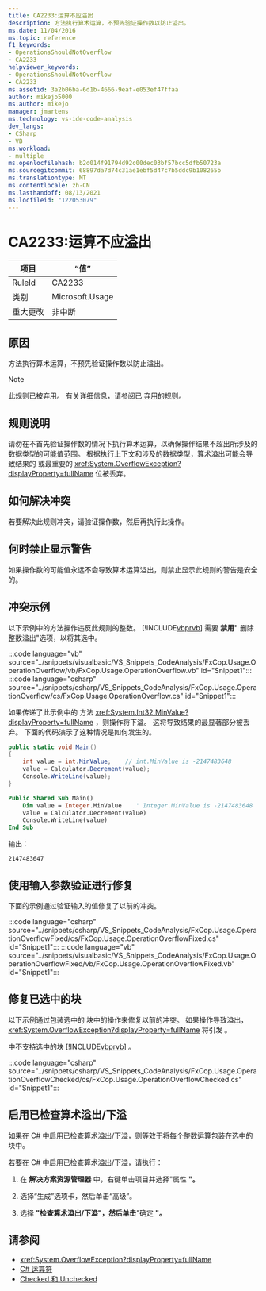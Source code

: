 ```yaml
---
title: CA2233:运算不应溢出
description: 方法执行算术运算，不预先验证操作数以防止溢出。
ms.date: 11/04/2016
ms.topic: reference
f1_keywords:
- OperationsShouldNotOverflow
- CA2233
helpviewer_keywords:
- OperationsShouldNotOverflow
- CA2233
ms.assetid: 3a2b06ba-6d1b-4666-9eaf-e053ef47ffaa
author: mikejo5000
ms.author: mikejo
manager: jmartens
ms.technology: vs-ide-code-analysis
dev_langs:
- CSharp
- VB
ms.workload:
- multiple
ms.openlocfilehash: b2d014f91794d92c00dec03bf57bcc5dfb50723a
ms.sourcegitcommit: 68897da7d74c31ae1ebf5d47c7b5ddc9b108265b
ms.translationtype: MT
ms.contentlocale: zh-CN
ms.lasthandoff: 08/13/2021
ms.locfileid: "122053079"
---
```

# <a name="ca2233-operations-should-not-overflow"></a>CA2233:运算不应溢出

|项目|“值”|
|-|-|
|RuleId|CA2233|
|类别|Microsoft.Usage|
|重大更改|非中断|

## <a name="cause"></a>原因
方法执行算术运算，不预先验证操作数以防止溢出。

> [!NOTE]
> 此规则已被弃用。 有关详细信息，请参阅已 [弃用的规则](fxcop-unported-deprecated-rules.md)。

## <a name="rule-description"></a>规则说明

请勿在不首先验证操作数的情况下执行算术运算，以确保操作结果不超出所涉及的数据类型的可能值范围。 根据执行上下文和涉及的数据类型，算术溢出可能会导致结果的 或最重要的 <xref:System.OverflowException?displayProperty=fullName> 位被丢弃。

## <a name="how-to-fix-violations"></a>如何解决冲突

若要解决此规则冲突，请验证操作数，然后再执行此操作。

## <a name="when-to-suppress-warnings"></a>何时禁止显示警告

如果操作数的可能值永远不会导致算术运算溢出，则禁止显示此规则的警告是安全的。

## <a name="example-of-a-violation"></a>冲突示例

以下示例中的方法操作违反此规则的整数。 [!INCLUDE[vbprvb](../code-quality/includes/vbprvb_md.md)] 需要 **禁用"** 删除整数溢出"选项，以将其选中。

:::code language="vb" source="../snippets/visualbasic/VS_Snippets_CodeAnalysis/FxCop.Usage.OperationOverflow/vb/FxCop.Usage.OperationOverflow.vb" id="Snippet1":::
:::code language="csharp" source="../snippets/csharp/VS_Snippets_CodeAnalysis/FxCop.Usage.OperationOverflow/cs/FxCop.Usage.OperationOverflow.cs" id="Snippet1":::

如果传递了此示例中的 方法 <xref:System.Int32.MinValue?displayProperty=fullName> ，则操作将下溢。 这将导致结果的最显著部分被丢弃。 下面的代码演示了这种情况是如何发生的。

```csharp
public static void Main()
{
    int value = int.MinValue;    // int.MinValue is -2147483648
    value = Calculator.Decrement(value);
    Console.WriteLine(value);
}
```

```vb
Public Shared Sub Main()
    Dim value = Integer.MinValue    ' Integer.MinValue is -2147483648
    value = Calculator.Decrement(value)
    Console.WriteLine(value)
End Sub
```

输出：

```text
2147483647
```

## <a name="fix-with-input-parameter-validation"></a>使用输入参数验证进行修复

下面的示例通过验证输入的值修复了以前的冲突。

:::code language="csharp" source="../snippets/csharp/VS_Snippets_CodeAnalysis/FxCop.Usage.OperationOverflowFixed/cs/FxCop.Usage.OperationOverflowFixed.cs" id="Snippet1":::
:::code language="vb" source="../snippets/visualbasic/VS_Snippets_CodeAnalysis/FxCop.Usage.OperationOverflowFixed/vb/FxCop.Usage.OperationOverflowFixed.vb" id="Snippet1":::

## <a name="fix-with-a-checked-block"></a>修复已选中的块

以下示例通过包装选中的 块中的操作来修复以前的冲突。 如果操作导致溢出， <xref:System.OverflowException?displayProperty=fullName> 将引发 。

中不支持选中的块 [!INCLUDE[vbprvb](../code-quality/includes/vbprvb_md.md)] 。

:::code language="csharp" source="../snippets/csharp/VS_Snippets_CodeAnalysis/FxCop.Usage.OperationOverflowChecked/cs/FxCop.Usage.OperationOverflowChecked.cs" id="Snippet1":::

## <a name="turn-on-checked-arithmetic-overflowunderflow"></a>启用已检查算术溢出/下溢

如果在 C# 中启用已检查算术溢出/下溢，则等效于将每个整数运算包装在选中的块中。

若要在 C# 中启用已检查算术溢出/下溢，请执行：

1. 在 **解决方案资源管理器** 中，右键单击项目并选择"属性 **"。**

2. 选择“生成”选项卡，然后单击“高级”。

3. 选择 **"检查算术溢出/下溢"，然后单击**"确定 **"。**

## <a name="see-also"></a>请参阅

- <xref:System.OverflowException?displayProperty=fullName>
- [C# 运算符](/dotnet/csharp/language-reference/operators/index)
- [Checked 和 Unchecked](/dotnet/csharp/language-reference/keywords/checked-and-unchecked)

